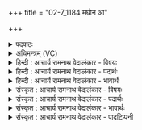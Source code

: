 +++
title = "02-7_1184 मघोन आ"

+++
<details><summary>पदपाठः</summary>

मघो꣡नः꣢। आ। प꣣वस्व। नः। जहि꣢। वि꣡श्वाः꣢꣯। अ꣡प꣢꣯। द्वि꣡षः꣢꣯। इ꣡न्दो꣢꣯। स꣡खा꣢꣯यम्। स। खा꣣यम्। आ꣢। वि꣣श। ११८४।
</details>

<details><summary>अधिमन्त्रम् (VC)</summary>

- पवमानः सोमः
- असितः काश्यपो देवलो वा
- गायत्री
- षड्जः
</details>

<details><summary>हिन्दी : आचार्य रामनाथ वेदालंकार - विषयः</summary>

अब परमात्मा को सम्बोधन करते हैं।
</details>

<details><summary>हिन्दी : आचार्य रामनाथ वेदालंकार - पदार्थः</summary>

पदार्थान्वय -  हे(इन्दो)तेजस्वी वा आनन्दरस से भिगोनेवाले परमात्मन्!आप(मघोनः)दानी(नः)हम लोगों के पास(आ पवस्व)आओ, (विश्वाः)सब(द्विषः)द्वेष-वृत्तियों को(अप जहि)मार भगाओ।(सखायम्)अपने सखा जीवात्मा में(आ विश)प्रविष्ट होवो ॥७॥
</details>

<details><summary>हिन्दी : आचार्य रामनाथ वेदालंकार - भावार्थः</summary>

भावार्थ -  तभी परमेश्वर की पूजा सफल है,जब उपासक सब द्वेषभावों को अपने अन्दर से निकालकर सबके साथ मित्र के समान व्यवहार करे ॥७॥
</details>

<details><summary>संस्कृत : आचार्य रामनाथ वेदालंकार - विषयः</summary>

अथ परमात्मा सम्बोध्यते।
</details>

<details><summary>संस्कृत : आचार्य रामनाथ वेदालंकार - पदार्थः</summary>

पदार्थान्वय -  हे(इन्दो)तेजस्विन् आनन्दरसेन क्लेदक परमात्मन्!त्वम्(मघोनः)दानवतः।[मघं मंहतेर्दानकर्मणः। निरु० १।७।] (नः)अस्मान्(आ पवस्व)आयाहि, (विश्वाः)सर्वाः(द्विषः)द्वेषवृत्तीः(अपजहि)विनाशय।(सखायम्)स्वमित्रभूतं जीवात्मानम्(आविश)प्रविश ॥७॥
</details>

<details><summary>संस्कृत : आचार्य रामनाथ वेदालंकार - भावार्थः</summary>

भावार्थ -  तदैव परमेश्वरस्य पूजा सफला यदोपासकः सर्वान् द्वेषभावानपनीय विश्वैर्मित्रवद् व्यवहरेत् ॥७॥
</details>

<details><summary>संस्कृत : आचार्य रामनाथ वेदालंकार - पादटिप्पनी</summary>

टिप्पनी -   १.ऋ० ९।८।७।
</details>